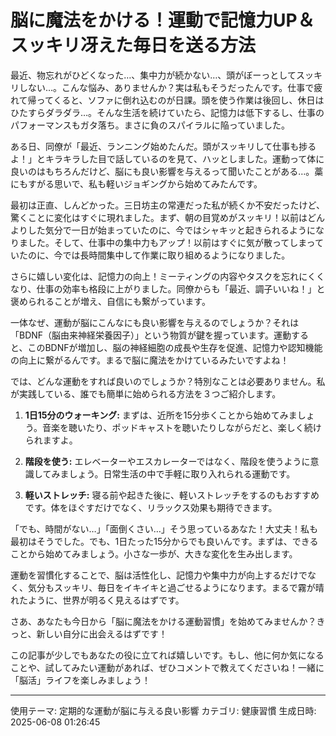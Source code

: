 # 脳に魔法をかける！運動で記憶力UP＆スッキリ冴えた毎日を送る方法

最近、物忘れがひどくなった…、集中力が続かない…、頭がぼーっとしてスッキリしない…。こんな悩み、ありませんか？実は私もそうだったんです。仕事で疲れて帰ってくると、ソファに倒れ込むのが日課。頭を使う作業は後回し、休日はひたすらダラダラ…。そんな生活を続けていたら、記憶力は低下するし、仕事のパフォーマンスもガタ落ち。まさに負のスパイラルに陥っていました。

ある日、同僚が「最近、ランニング始めたんだ。頭がスッキリして仕事も捗るよ！」とキラキラした目で話しているのを見て、ハッとしました。運動って体に良いのはもちろんだけど、脳にも良い影響を与えるって聞いたことがある…。藁にもすがる思いで、私も軽いジョギングから始めてみたんです。

最初は正直、しんどかった。三日坊主の常連だった私が続くか不安だったけど、驚くことに変化はすぐに現れました。まず、朝の目覚めがスッキリ！以前はどんよりした気分で一日が始まっていたのに、今ではシャキッと起きられるようになりました。そして、仕事中の集中力もアップ！以前はすぐに気が散ってしまっていたのに、今では長時間集中して作業に取り組めるようになりました。

さらに嬉しい変化は、記憶力の向上！ミーティングの内容やタスクを忘れにくくなり、仕事の効率も格段に上がりました。同僚からも「最近、調子いいね！」と褒められることが増え、自信にも繋がっています。

一体なぜ、運動が脳にこんなにも良い影響を与えるのでしょうか？それは「BDNF（脳由来神経栄養因子）」という物質が鍵を握っています。運動すると、このBDNFが増加し、脳の神経細胞の成長や生存を促進、記憶力や認知機能の向上に繋がるんです。まるで脳に魔法をかけているみたいですよね！

では、どんな運動をすれば良いのでしょうか？特別なことは必要ありません。私が実践している、誰でも簡単に始められる方法を３つご紹介します。

1. **1日15分のウォーキング:**
   まずは、近所を15分歩くことから始めてみましょう。音楽を聴いたり、ポッドキャストを聴いたりしながらだと、楽しく続けられますよ。

2. **階段を使う:**
   エレベーターやエスカレーターではなく、階段を使うように意識してみましょう。日常生活の中で手軽に取り入れられる運動です。

3. **軽いストレッチ:**
   寝る前や起きた後に、軽いストレッチをするのもおすすめです。体をほぐすだけでなく、リラックス効果も期待できます。

「でも、時間がない…」「面倒くさい…」そう思っているあなた！大丈夫！私も最初はそうでした。でも、1日たった15分からでも良いんです。まずは、できることから始めてみましょう。小さな一歩が、大きな変化を生み出します。

運動を習慣化することで、脳は活性化し、記憶力や集中力が向上するだけでなく、気分もスッキリ、毎日をイキイキと過ごせるようになります。まるで霧が晴れたように、世界が明るく見えるはずです。

さあ、あなたも今日から「脳に魔法をかける運動習慣」を始めてみませんか？きっと、新しい自分に出会えるはずです！

この記事が少しでもあなたの役に立てれば嬉しいです。もし、他に何か気になることや、試してみたい運動があれば、ぜひコメントで教えてくださいね！一緒に「脳活」ライフを楽しみましょう！


---
使用テーマ: 定期的な運動が脳に与える良い影響
カテゴリ: 健康習慣
生成日時: 2025-06-08 01:26:45
